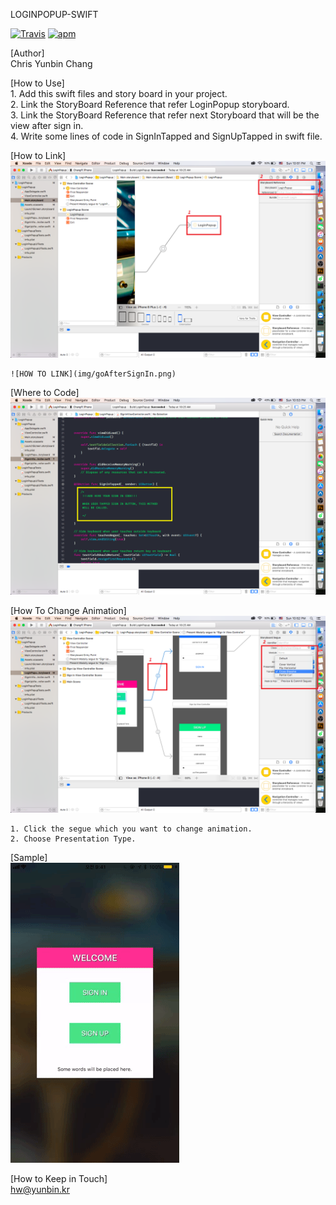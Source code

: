 LOGINPOPUP-SWIFT

[![Travis](https://img.shields.io/travis/USER/REPO/BRANCH.svg)]() [![apm](https://img.shields.io/apm/l/vim-mode.svg)]()


[Author]  
	Chris Yunbin Chang  

[How to Use]  
	1. Add this swift files and story board in your project.  
	2. Link the StoryBoard Reference that refer LoginPopup storyboard.  
	3. Link the StoryBoard Reference that refer next Storyboard that will be the view after sign in.  
	4. Write some lines of code in SignInTapped and SignUpTapped in swift file.  

[How to Link]  
	![HOW TO LINK](/img/openPopUp.png)  
		
	![HOW TO LINK](img/goAfterSignIn.png)  

[Where to Code]  
	![SAMPLE IMAGE](/img/code.png)  

[How To Change Animation]  
	![SAMPLE IMAGE](/img/changeSegueAnimation.png) 
	   
	1. Click the segue which you want to change animation.  
	2. Choose Presentation Type.  


[Sample]  
	![SAMPLE IMAGE](/img/sample1.gif)  

[How to Keep in Touch]  
	hw@yunbin.kr